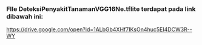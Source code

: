 ### FIle DeteksiPenyakitTanamanVGG16Ne.tflite terdapat pada link dibawah ini: 
https://drive.google.com/open?id=1ALbGb4XHf7IKsOn4huc5EI4DCW3R--WY
